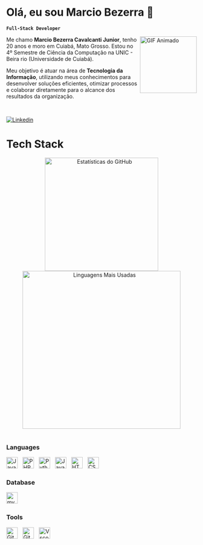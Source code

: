 # Olá, eu sou Marcio Bezerra  👋
**`Full-Stack Developer`**

<img src="https://cdn.wallpapersafari.com/30/0/n0HOqk.gif" alt="GIF Animado" align="right" height="150">

Me chamo **Marcio Bezerra Cavalcanti Junior**, tenho 20 anos e moro em Cuiabá, Mato Grosso. Estou no 4º Semestre de Ciência da Computação na UNIC - Beira rio (Universidade de Cuiabá).

Meu objetivo é atuar na área de **Tecnologia da Informação**, utilizando meus conhecimentos para desenvolver soluções eficientes, otimizar processos e colaborar diretamente para o alcance dos resultados da organização.

<br clear="both">

[![Linkedin](https://img.shields.io/badge/LinkedIn-0077B5?style=for-the-badge&logo=linkedin&logoColor=white)]( https://www.linkedin.com/in/marcio-bezerra-a61b5b2b6/)

# Tech Stack

<div align="center">
  <img src="https://github-readme-stats.vercel.app/api?username=MarcioBezerra-des&show_icons=true&theme=transparent" alt="Estatísticas do GitHub" height="300">
  <img src="https://github-readme-stats.vercel.app/api/top-langs/?username=MarcioBezerra-des&layout=compact" alt="Linguagens Mais Usadas" width="418">
</div>

#

### Languages

<img 
    align="left" 
    alt="JavaScript" 
    title="JavaScript"
    width="30px" 
    style="padding-right: 10px;" 
    src="https://cdn.jsdelivr.net/gh/devicons/devicon@latest/icons/javascript/javascript-original.svg" 
/>
<img 
    align="left" 
    alt="PHP" 
    title="PHP"
    width="30px" 
    style="padding-right: 10px;" 
    src="https://cdn.jsdelivr.net/gh/devicons/devicon@latest/icons/php/php-original.svg" 
/>
<img 
    align="left" 
    alt="Python" 
    title="Python"
    width="30px" 
    style="padding-right: 10px;" 
    src="https://cdn.jsdelivr.net/gh/devicons/devicon@latest/icons/python/python-original.svg" 
/>
<img 
    align="left" 
    alt="Java" 
    title="Java"
    width="30px" 
    style="padding-right: 10px;" 
    src="https://cdn.jsdelivr.net/gh/devicons/devicon@latest/icons/java/java-original.svg"
/>
<img 
    align="left" 
    alt="HTML"
    title="HTML" 
    width="30px" 
    style="padding-right: 10px;" 
    src="https://cdn.jsdelivr.net/gh/devicons/devicon@latest/icons/html5/html5-original.svg" 
/>
<img 
    align="left" 
    alt="CSS" 
    title="CSS"
    width="30px" 
    style="padding-right: 10px;" 
    src="https://cdn.jsdelivr.net/gh/devicons/devicon@latest/icons/css3/css3-original.svg" 
/>
<br/>

#

### Database

<img 
    align="left" 
    alt="mySQL" 
    title="mySQL"
    width="30px" 
    style="padding-right: 10px;" 
    src="https://cdn.jsdelivr.net/gh/devicons/devicon@latest/icons/mysql/mysql-original.svg"
/>
<br/>

#

### Tools


<img 
    align="left" 
    alt="Git" 
    title="Git"
    width="30px" 
    style="padding-right: 10px;" 
    src="https://cdn.jsdelivr.net/gh/devicons/devicon@latest/icons/git/git-original.svg"
/>
<img 
    align="left" 
    alt="Github" 
    title="Github"
    width="30px" 
    style="padding-right: 10px;" 
    src="https://cdn.jsdelivr.net/gh/devicons/devicon@latest/icons/github/github-original.svg"
/>
<img 
    align="left" 
    alt="Vscode" 
    title="Vscode"
    width="30px" 
    style="padding-right: 10px;" 
    src="https://cdn.jsdelivr.net/gh/devicons/devicon@latest/icons/vscode/vscode-original.svg"
/>
</br>

<!--
**MarcioBezerra-des/MarcioBezerra-des** is a ✨ _special_ ✨ repository because its `README.md` (this file) appears on your GitHub profile.

Here are some ideas to get you started:

- 🔭 I’m currently working on ...
- 🌱 I’m currently learning ...
- 👯 I’m looking to collaborate on ...
- 🤔 I’m looking for help with ...
- 💬 Ask me about ...
- 📫 How to reach me: ...
- 😄 Pronouns: ...
- ⚡ Fun fact: ...
-->
